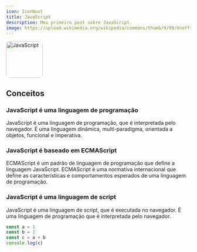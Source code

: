 ```yaml
---
icon: IconNuxt
title: JavaScript
description: Meu primeiro post sobre JavaScript.
image: https://upload.wikimedia.org/wikipedia/commons/thumb/9/99/Unofficial_JavaScript_logo_2.svg/1024px-Unofficial_JavaScript_logo_2.svg.png
---
```


<div style="width: 100px; height: 100px;">
  <img
    src="https://upload.wikimedia.org/wikipedia/commons/thumb/9/99/Unofficial_JavaScript_logo_2.svg/1024px-Unofficial_JavaScript_logo_2.svg.png"
    alt="JavaScript"
    style="width: 100%; height: 100%; object-fit: cover; object-position: center; border-radius: 10%;"
    \>
</div>

## Conceitos

### JavaScript é uma linguagem de programação

JavaScript é uma linguagem de programação, que é interpretada pelo navegador. É uma linguagem dinâmica, multi-paradigma, orientada a objetos, funcional e imperativa.

### JavaScript é baseado em ECMAScript

ECMAScript é um padrão de linguagem de programação que define a linguagem JavaScript. ECMAScript é uma normativa internacional que define as características e comportamentos esperados de uma linguagem de programação.

### JavaScript é uma linguagem de script

JavaScript é uma linguagem de script, que é executada no navegador. É uma linguagem de programação que é interpretada pelo navegador.

```ts
const a = 1
const b = 2
const c = a + b
console.log(c)
```
